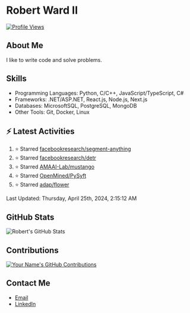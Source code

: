 
# Robert Ward II

[![Profile Views](https://komarev.com/ghpvc/?username=Robert-W-Ward)](https://github.com/Robert-W-Ward)

## About Me
I like to write code and solve problems.

## Skills
- Programming Languages: Python, C/C++, JavaScript/TypeScript, C#
- Frameworks: .NET/ASP.NET, React.js, Node.js, Next.js
- Databases: MicrosoftSQL, PostgreSQL, MongoDB
- Other Tools: Git, Docker, Linux

## :zap: Latest Activities
<!--RECENT_ACTIVITY:start-->
1. ⭐ Starred [facebookresearch/segment-anything](https://github.com/facebookresearch/segment-anything)
2. ⭐ Starred [facebookresearch/detr](https://github.com/facebookresearch/detr)
3. ⭐ Starred [AMAAI-Lab/mustango](https://github.com/AMAAI-Lab/mustango)
4. ⭐ Starred [OpenMined/PySyft](https://github.com/OpenMined/PySyft)
5. ⭐ Starred [adap/flower](https://github.com/adap/flower)
<!--RECENT_ACTIVITY:end-->

<!--RECENT_ACTIVITY:last_update-->
Last Updated: Thursday, April 25th, 2024, 2:15:12 AM
<!--RECENT_ACTIVITY:last_update_end-->

<!--END_SECTIN:activity-->
## GitHub Stats
![Robert's GitHub Stats](https://github-readme-stats.vercel.app/api?username=Robert-W-Ward&show_icons=true&theme=radical)

## Contributions
[![Your Name's GitHub Contributions](https://github-readme-streak-stats.herokuapp.com/?user=Robert-W-Ward&theme=radical)](https://github.com/your-username)

## Contact Me
- [Email](mailto:robertwesleyward2019@gmail.com)
- [LinkedIn](https://linkedin.com/in/https://www.linkedin.com/in/robert-ward-ii/)

